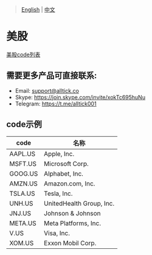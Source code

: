 > [English](./product_code_list_US_stock.md) | [中文](./product_code_list_US_stock_cn.md)

# 美股
[美股code列表](./code/美股code.xlsx)

## 需要更多产品可直接联系:<br/>
- Email: support@alltick.co
- Skype: https://join.skype.com/invite/xokTc695huNu
- Telegram: https://t.me/alltick001

## code示例

| code    | 名称                      |
| ------- | ------------------------- |
| AAPL.US  | Apple, Inc.              |
| MSFT.US  | Microsoft Corp.         |
| GOOG.US | Alphabet, Inc. |
| AMZN.US    | Amazon.com, Inc.                      |
| TSLA.US  | Tesla, Inc.               |
| UNH.US  | UnitedHealth Group, Inc.                   |
| JNJ.US | Johnson & Johnson                    |
| META.US  | Meta Platforms, Inc.            |
| V.US   | Visa, Inc.          |
| XOM.US   | Exxon Mobil Corp.                |
